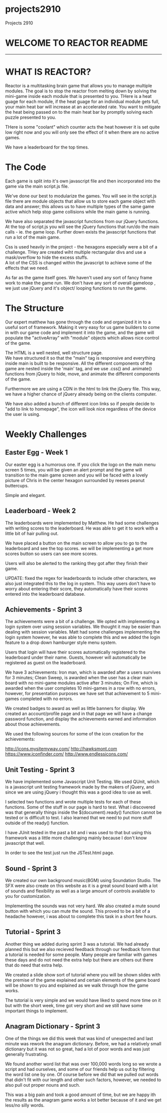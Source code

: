 # projects2910
Projects 2910

  WELCOME TO REACTOR  README 
==========================
*******************************
WHAT IS REACTOR? 
============

Reactor is a multitasking brain game that 
allows you to manage multiple modules.
The goal is to stop the reactor from melting 
down by solving the mini-game inside 
each module that is presented to you.  THere 
is a heat guage for each module, if 
the heat guage for an individual module 
gets full, your main heat bar will increase 
at an accelerated rate.  You want to mitigate 
the heat being passed on to the main heat bar 
by promptly solving each puzzle presented to you. 

THere is some "coolant" which counter acts the 
heat however it is set quite low right now and 
you will only see the effect of it when there are no active 
games.  

We have a leaderboard for the top times. 


The Code 
=======
Each game is split into it's own javascript file and
then incorporated into the game via the main 
script.js file. 

We've done our best to modularize the games.  You will see
in the script.js file there are module objects that allow us
to store each game object with data and answer; this allows 
us to have multiple types of the same game active which 
help stop game collisions while the main game is running. 

We have also separated the javascript functions from our 
jQuery functions.  At the top of script.js you will see the 
jQuery functions that run/do the main calls - ie. the game loop. 
Further down exists the javascript functions that run a lot 
of the main game.  


Css is used heavily in the project - the hexagons especially 
were a bit of a challenge. THey are created wiht multiple rectangular divs 
and use a mask/overflow to hide the excess stuffs.  
A lot of the CSS is changed within the javascript to achieve 
some of the effects that we need. 

As far as the game itself goes. We haven't used any sort 
of fancy frame work to make the game run. We don't have 
any sort of overall gameloop , we just use jQuery and it's object/
looping functions to run the game. 


The Structure 
=============

Our expert matthew has gone through the code
and organized it in to a useful sort of framework. 
Making it very easy for us game builders to come 
in with our game code and implement it into 
the game, and the game will populate the 
"activeArray" with "module" objects which 
allows nice control of the game.  

The HTML is a well nested, well structure page.  
We have structured it so that the "main" tag 
is responsive and everything inside main is built 
to be responsive.  All the different components
of the game are nested inside the 'main' tag,
and we use .css() and .animate() functions 
from jQuery to hide, move, and animate the 
different components of the game.  

Furthermore we are using a CDN in the html to 
link the jQuery file.  This way, we have a higher 
chance of jQuery already being on the clients 
computer.  

We have also added a bunch of different 
icon links so if people decide to "add to link 
to homepage", the icon will look nice regardless
of the device the user is using.  


Weekly Challenges 
============

Easter Egg - Week 1 
---------------------
Our easter egg is a humorous one. If you 
click the logo on the main menu screen 5 times, 
you will be given an alert prompt and the game 
will transition to the main game screen 
and you will be faced with a lovely picture of 
Chris in the center hexagon surrounded by 
reeses peanut buttercups.  

Simple and elegant. 

Leaderboard - Week 2 
-----------------------

The leaderboards were implemented by Matthew.
He had some challenges with writing scores 
to the leaderboard.  He was able to get it to
work with a little bit of hair pulling out.

We have placed a button on the main screen to 
allow you to go to the leaderboard and see the top 
scores. we will be implementing a get more scores 
button so users can see more scores. 

Users will also be alerted to the ranking they got 
after they finish their game. 

UPDATE: fixed the regex for leaderboards to include 
other characters, we also just integrated this to the
log in system. This way users don't have to worry 
about entering their score, they automatically 
have their scores entered into the leaderboard 
database.

Achievements - Sprint 3 
-----------------------

The achievements were a bit of a challenge. We opted
with implementing a login system over using session 
variables.  We thought it may be easier than
dealing with session variables.  Matt had 
some challenges implementing the login system
however, he was able to complete this and we added the
login feature to a drop down hamburger style 
menu system. 

Users that login will have their scores automatically
registered to the leaderboard under their name. Guests,
however will automatically be registered as guest on
the leaderboard.  

We have 3 achievements: Iron man, which is awarded
after a users survives for 3 minutes; Clean Sweep, is 
awarded when the user has a clear main board with no 
mini-game modules active after 3 minutes; On Fire, which 
is awarded when the user completes 10 mini-games in a 
row with no errors, however, for presentation purposes
we have set that achievement to 5 mini-games completed
with no errors. 

We created badges to award as well as little banners 
for display.  We created an account/profile page and 
in that page we will have a change password function, 
and display the achievements earned and information
about those achievements. 

We used the following sources for some of the icon 
creation for the achievements: 

http://icons.mysitemyway.com/
http://hawksmont.com
https://www.iconfinder.com/
http://www.endlessicons.com/

Unit Testing - Sprint 3
-----------------------

We have implemented some Javascript Unit Testing. 
We used QUnit, which is a javascript unit testing 
framework made by the makers of jQuery, and since
we are using jQuery i thought this was a good idea
to use as well. 

I selected two functions and wrote multiple tests for 
each of these functions.  Some of the stuff in our 
page is hard to test.  What i discovered was that 
generally things inside the $(document).ready() function
cannot be tested or is difficult to test.  I also 
learned that we need to put more stuff outside 
of the ready() function. 

I have JUnit tested in the past a bit and i was used to 
that but using this framework was a little more 
challenging mainly because I don't know javascript
that well. 

In order to see the test just run the JSTest.html 
page. 

Sound - Sprint 3 
----------------

We created our own background music(BGM) using 
Soundation Studio.  The SFX were also create on 
this website as it is a great sound board 
with a lot of sounds and flexibility as well 
as a large amount of controls available to you
for customization.  

Implementing the sounds was not very hard. 
We also created a mute sound button with which
you can mute the sound.  This proved to be a bit 
of a headache however, i was about to complete this task
in a short few hours.  

Tutorial - Sprint 3
-------------------

Another thing we added during sprint 3 
was a tutorial.  We had already planned this but 
we also recieved feedback through our feedback form
that a tutorial is needed for some people.  Many people
are familiar with games these days and do not 
need the extra help but there are others out there
that do need that extra help.  

We created a slide show sort of tutorial where you 
will be shown slides with the premise of the game 
explained and certain elements of the game board will be 
shown to you and explained as we walk through how the 
game works. 

The tutorial is very simple and we would have liked 
to spend more time on it but with the short week, time 
got very short and we still have some important things
to implement.  


Anagram Dictionary - Sprint 3
-----------------------------

One of the things we did this week that was kind 
of unexpected and last minute was rework the anagram
dictionary.  Before, we had a relatively small 
dictionary but it was not so great, had a lot of poor 
words and was just generally frustrating.  

We found another word list that was over 100,000
words long so we wrote a script and had ourselves, and 
some of our friends help us out by filtering the word 
list one by one.  Of course before we did that we pulled 
out words that didn't fit with our length and other such
factors, however, we needed to also pull out proper 
nouns and such. 

This was a big pain and took a good amount of time, but 
we are happy ith the results as the anagram game works 
a lot better because of it and we get less/no 
silly words.  













